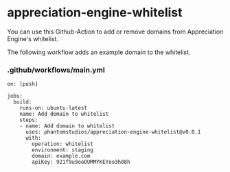 # appreciation-engine-whitelist

You can use this Github-Action to add or remove domains from Appreciation Engine's whitelist.

The following workflow adds an example domain to the whitelist.

### .github/workflows/main.yml
```
on: [push]

jobs:
  build:
    runs-on: ubuntu-latest
    name: Add domain to whitelist
    steps:
    - name: Add domain to whitelist
      uses: phantomstudios/appreciation-engine-whitelist@v0.0.1
      with:
        operation: whitelist
        environment: staging
        domain: example.com
        apiKey: 921f9u9ooDUMMYKEYoo3h08h
```
